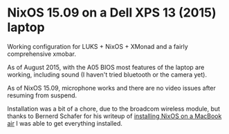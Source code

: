 # NixOS 15.09 on a Dell XPS 13 (2015) laptop

Working configuration for LUKS + NixOS + XMonad and a fairly comprehensive xmobar.

As of August 2015, with the A05 BIOS most features of the laptop are working, including sound (I haven't tried bluetooth or the camera yet).

As of NixOS 15.09, microphone works and there are no video issues after resuming from suspend.

Installation was a bit of a chore, due to the broadcom wireless module, but thanks to Bernerd Schafer for his writeup of [installing NixOS on a MacBook air](https://robots.thoughtbot.com/install-linux-on-a-macbook-air) I was able to get everything installed.

